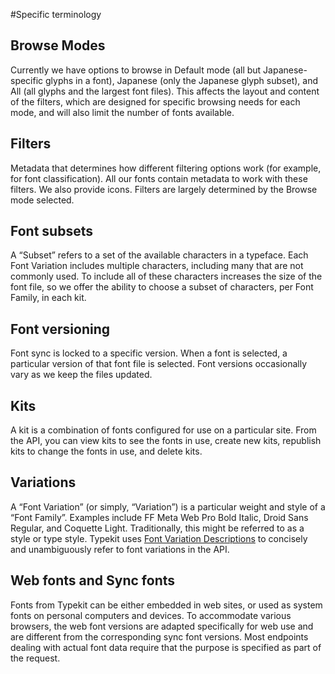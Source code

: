 #Specific terminology

## Browse Modes
Currently we have options to browse in Default mode (all but Japanese-specific glyphs in a font), Japanese (only the Japanese glyph subset), and All (all glyphs and the largest font files). This affects the layout and content of the filters, which are designed for specific browsing needs for each mode, and will also limit the number of fonts available.

## Filters
Metadata that determines how different filtering options work (for example, for font classification). All our fonts contain metadata to work with these filters. We also provide icons. Filters are largely determined by the Browse mode selected.

## Font subsets
A “Subset” refers to a set of the available characters in a typeface. Each Font Variation includes multiple characters, including many that are not commonly used. To include all of these characters increases the size of the font file, so we offer the ability to choose a subset of characters, per Font Family, in each kit.

## Font versioning
Font sync is locked to a specific version. When a font is selected, a particular version of that font file is selected. Font versions occasionally vary as we keep the files updated.

## Kits
A kit is a combination of fonts configured for use on a particular site. From the API, you can view kits to see the fonts in use, create new kits, republish kits to change the fonts in use, and delete kits.

## Variations
A “Font Variation” (or simply, “Variation”) is a particular weight and style of a “Font Family”. Examples include FF Meta Web Pro Bold Italic, Droid Sans Regular, and Coquette Light. Traditionally, this might be referred to as a style or type style. Typekit uses [Font Variation Descriptions](http://typekit.github.io/fvd/) to concisely and unambiguously refer to font variations in the API.


## Web fonts and Sync fonts
Fonts from Typekit can be either embedded in web sites, or used as system fonts on personal computers and devices. To accommodate various browsers, the web font versions are adapted specifically for web use and are different from the corresponding sync font versions. Most endpoints dealing with actual font data require that the purpose is specified as part of the request.
